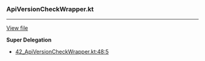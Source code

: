 ### ApiVersionCheckWrapper.kt
---
[View file](files/42_ApiVersionCheckWrapper.kt)

**Super Delegation**

 - [42_ApiVersionCheckWrapper.kt:48:5](files/42_ApiVersionCheckWrapper.kt#L48)

